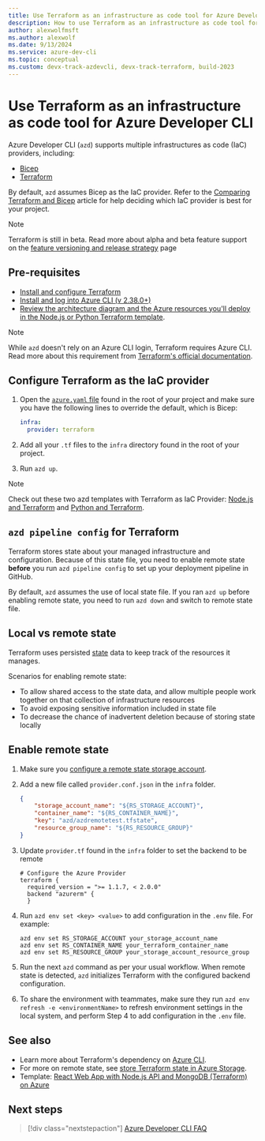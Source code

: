 ```yaml
---
title: Use Terraform as an infrastructure as code tool for Azure Developer CLI
description: How to use Terraform as an infrastructure as code tool for Azure Developer CLI (azd).
author: alexwolfmsft
ms.author: alexwolf
ms.date: 9/13/2024
ms.service: azure-dev-cli
ms.topic: conceptual
ms.custom: devx-track-azdevcli, devx-track-terraform, build-2023
---
```


# Use Terraform as an infrastructure as code tool for Azure Developer CLI

Azure Developer CLI (`azd`) supports multiple infrastructures as code (IaC) providers, including:  

- [Bicep](/azure/azure-resource-manager/bicep/overview?tabs=bicep)
- [Terraform](../terraform/overview.md)

By default, `azd` assumes Bicep as the IaC provider. Refer to the [Comparing Terraform and Bicep](../terraform/comparing-terraform-and-bicep.md?tabs=comparing-bicep-terraform-integration-features) article for help deciding which IaC provider is best for your project.

> [!NOTE]
> Terraform is still in beta. Read more about alpha and beta feature support on the [feature versioning and release strategy](/azure/developer/azure-developer-cli/feature-versioning) page


## Pre-requisites

- [Install and configure Terraform](../terraform/quickstart-configure.md)
- [Install and log into Azure CLI (v 2.38.0+)](/cli/azure/install-azure-cli)
- [Review the architecture diagram and the Azure resources you'll deploy in the Node.js or Python Terraform template](./azd-templates.md#start-with-an-existing-template).

> [!NOTE]
> While `azd` doesn't rely on an Azure CLI login, Terraform requires Azure CLI. Read more about this requirement from [Terraform's official documentation](https://registry.terraform.io/providers/hashicorp/azurerm/latest/docs/guides/azure_cli).

## Configure Terraform as the IaC provider

1. Open the [`azure.yaml` file](./azd-schema.md#terraform-as-iac-provider-sample) found in the root of your project and make sure you have the following lines to override the default, which is Bicep:

    ```yaml
    infra:
      provider: terraform
    ```

1. Add all your `.tf` files to the `infra` directory found in the root of your project.
1. Run `azd up`. 

> [!NOTE] 
> Check out these two azd templates with Terraform as IaC Provider: [Node.js and Terraform](https://github.com/Azure-Samples/todo-nodejs-mongo-terraform) and [Python and Terraform](https://github.com/Azure-Samples/todo-python-mongo-terraform). 

## `azd pipeline config` for Terraform

Terraform stores state about your managed infrastructure and configuration. Because of this state file, you need to enable remote state **before** you run `azd pipeline config` to set up your deployment pipeline in GitHub.

By default, `azd` assumes the use of local state file. If you ran `azd up` before enabling remote state, you need to run `azd down` and switch to remote state file.

## Local vs remote state

Terraform uses persisted [state](https://www.terraform.io/language/state) data to keep track of the resources it manages. 

Scenarios for enabling remote state:

- To allow shared access to the state data, and allow multiple people work together on that collection of infrastructure resources
- To avoid exposing sensitive information included in state file
- To decrease the chance of inadvertent deletion because of storing state locally

## Enable remote state

1. Make sure you [configure a remote state storage account](../terraform/store-state-in-azure-storage.md).
1. Add a new file called `provider.conf.json` in the `infra` folder.

    ```json
    {
        "storage_account_name": "${RS_STORAGE_ACCOUNT}",
        "container_name": "${RS_CONTAINER_NAME}",
        "key": "azd/azdremotetest.tfstate",
        "resource_group_name": "${RS_RESOURCE_GROUP}"
    }
    ```

1. Update `provider.tf` found in the `infra` folder to set the backend to be remote

    ```console
    # Configure the Azure Provider
    terraform {
      required_version = ">= 1.1.7, < 2.0.0"
      backend "azurerm" {
      }
    ```

1. Run `azd env set <key> <value>` to add configuration in the `.env` file. 
For example: 
 
    ```azdeveloper
    azd env set RS_STORAGE_ACCOUNT your_storage_account_name
    azd env set RS_CONTAINER_NAME your_terraform_container_name
    azd env set RS_RESOURCE_GROUP your_storage_account_resource_group
    ```

1. Run the next `azd` command as per your usual workflow. When remote state is detected, `azd` initializes Terraform with the configured backend configuration.

1. To share the environment with teammates, make sure they run `azd env refresh -e <environmentName>` to refresh environment settings in the local system, and perform Step 4 to add configuration in the `.env` file.

## See also

- Learn more about Terraform's dependency on [Azure CLI](https://registry.terraform.io/providers/hashicorp/azurerm/latest/docs/guides/azure_cli). 
- For more on remote state, see [store Terraform state in Azure Storage](../terraform/store-state-in-azure-storage.md).
- Template: [React Web App with Node.js API and MongoDB (Terraform) on Azure](https://github.com/Azure-Samples/todo-nodejs-mongo-terraform)

## Next steps

> [!div class="nextstepaction"]
> [Azure Developer CLI FAQ](./faq.yml)
